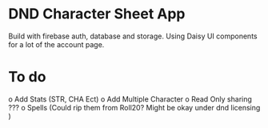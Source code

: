 # DND Character Sheet App

Build with firebase auth, database and storage. Using Daisy UI components for a lot of the account page. 

# To do
 
o Add Stats (STR, CHA Ect)
o Add Multiple Character
o Read Only sharing ???
o Spells (Could rip them from Roll20? Might be okay under dnd licensing )